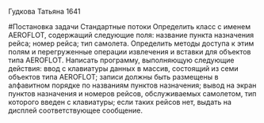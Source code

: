 ﻿Гудкова Татьяна 1641

#Постановка задачи
Стандартные потоки
Определить класс с именем АЕRОFLОТ, содержащий следующие поля:
название пункта назначения рейса;
номер рейса;
тип самолета.
Определить методы доступа к этим полям и перегруженные операции извлечения и вставки для объектов типа АЕRОFLОТ.
Написать программу, выполняющую следующие действия:
ввод с клавиатуры данных в массив, состоящий из семи объектов типа АЕRОFLОТ; записи должны быть размещены в алфавитном порядке по названиям пунктов назначения;
вывод на экран пунктов назначения и номеров рейсов, обслуживаемых самолетом, тип которого введен с клавиатуры;
если таких рейсов нет, выдать на дисплей соответствующее сообщение.
